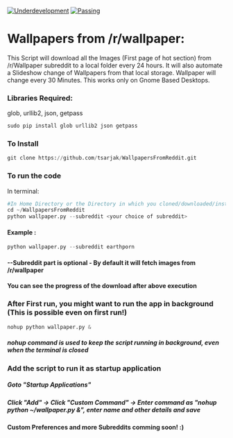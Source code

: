 [![Underdevelopment](https://img.shields.io/badge/Build-UnderDevelopment-red.svg)](https://raw.githubusercontent.com/hyperium/hyper/master/LICENSE)  [![Passing](https://img.shields.io/circleci/project/github/RedSparr0w/node-csgo-parser/master.svg)](https://raw.githubusercontent.com/hyperium/hyper/master/LICENSE)

# Wallpapers from /r/wallpaper:

This Script will download all the Images (First page of hot section) from /r/Wallpaper subreddit to a local folder every 24 hours.
It will also automate a Slideshow change of Wallpapers from that local storage. Wallpaper will change every 30 Minutes.
This works only on Gnome Based Desktops.

### Libraries Required:
glob, urllib2, json, getpass
```python
sudo pip install glob urllib2 json getpass
```
### To Install
```python
git clone https://github.com/tsarjak/WallpapersFromReddit.git
```


### To run the code
In terminal:
```python
#In Home Directory or the Directory in which you cloned/downloaded/installed the script
cd ~/WallpapersFromReddit
python wallpaper.py --subreddit <your choice of subreddit> 
```
#### Example : 
```python
python wallpaper.py --subreddit earthporn
```
#### --Subreddit part is optional - By default it will fetch images from /r/wallpaper
#### You can see the progress of the download after above execution

### After First run, you might want to run the app in background (This is possible even on first run!)

```python
nohup python wallpaper.py &
```
##### nohup command is used to keep the script running in background, even when the terminal is closed

### Add the script to run it as startup application

##### Goto "Startup Applications"
##### Click "Add" -> Click "Custom Command" -> Enter command as "nohup python ~/wallpaper.py &", enter name and other details and save


#### Custom Preferences and more Subreddits comming soon! :)
